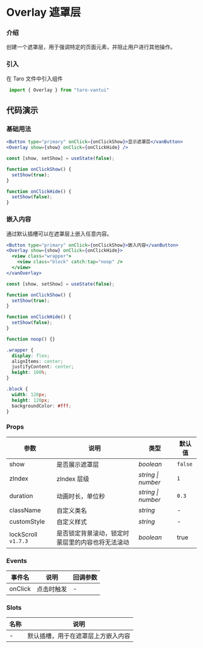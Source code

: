 # Overlay 遮罩层

### 介绍

创建一个遮罩层，用于强调特定的页面元素，并阻止用户进行其他操作。

### 引入

在 Taro 文件中引入组件

```js
 import { Overlay } from "taro-vantui" 
```

## 代码演示

### 基础用法

```jsx
<Button type="primary" onClick={onClickShow}>显示遮罩层</vanButton>
<Overlay show={show} onClick={onClickHide} /> 
```

```js
const [show, setShow] = useState(false);

function onClickShow() {
  setShow(true);
}

function onClickHide() {
  setShow(false);
} 
```

### 嵌入内容

通过默认插槽可以在遮罩层上嵌入任意内容。

```jsx
<Button type="primary" onClick={onClickShow}>嵌入内容</vanButton>
<Overlay show={show} onClick={onClickHide}>
  <view class="wrapper">
    <view class="block" catch:tap="noop" />
  </view>
</vanOverlay> 
```

```js
const [show, setShow] = useState(false);

function onClickShow() {
  setShow(true);
}

function onClickHide() {
  setShow(false);
}

function noop() {} 
```

```css
.wrapper {
  display: flex;
  alignItems: center;
  justifyContent: center;
  height: 100%;
}

.block {
  width: 120px;
  height: 120px;
  backgroundColor: #fff;
}
```

### Props

| 参数 | 说明 | 类型 | 默认值 |
| --- | --- | --- | --- |
| show | 是否展示遮罩层 | _boolean_ | `false` |
| zIndex | zIndex 层级 | _string \| number_ | `1` |
| duration | 动画时长，单位秒 | _string \| number_ | `0.3` |
| className | 自定义类名 | _string_ | - |
| customStyle | 自定义样式 | _string_ | - |
| lockScroll `v1.7.3` | 是否锁定背景滚动，锁定时蒙层里的内容也将无法滚动 | _boolean_ | true |

### Events

| 事件名     | 说明       | 回调参数 |
| ---------- | ---------- | -------- |
| onClick | 点击时触发 | -        |

### Slots

| 名称 | 说明                               |
| ---- | ---------------------------------- |
| -    | 默认插槽，用于在遮罩层上方嵌入内容 |
